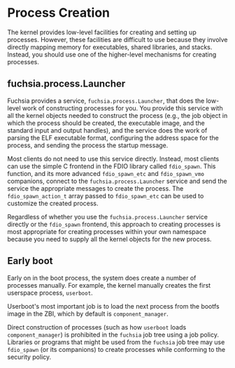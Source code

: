 # Process Creation

The kernel provides low-level facilities for creating and setting up processes.
However, these facilities are difficult to use because they involve directly
mapping memory for executables, shared libraries, and stacks. Instead, you should
use one of the higher-level mechanisms for creating processes.

## fuchsia.process.Launcher

Fuchsia provides a service, `fuchsia.process.Launcher`, that does the low-level
work of constructing processes for you. You provide this service with all the
kernel objects needed to construct the process (e.g., the job object in which
the process should be created, the executable image, and the standard input and
output handles), and the service does the work of parsing the ELF executable
format, configuring the address space for the process, and sending the process
the startup message.

Most clients do not need to use this service directly. Instead, most clients can
use the simple C frontend in the FDIO library called `fdio_spawn`. This
function, and its more advanced `fdio_spawn_etc` and `fdio_spawn_vmo`
companions, connect to the `fuchsia.process.Launcher` service and send the
service the appropriate messages to create the process.  The
`fdio_spawn_action_t` array passed to `fdio_spawn_etc` can be used to customize
the created process.

Regardless of whether you use the `fuchsia.process.Launcher` service directly
or the `fdio_spawn` frontend, this approach to creating processes is most
appropriate for creating processes within your own namespace because you need
to supply all the kernel objects for the new process.

## Early boot

Early on in the boot process, the system does create a number of processes
manually. For example, the kernel manually creates the first userspace process,
`userboot`.

Userboot's most important job is to load the next process from the bootfs image
in the ZBI, which by default is `component_manager`.

Direct construction of processes (such as how `userboot` loads
`component_manager`) is prohibited in the `fuchsia` job tree using a job
policy. Libraries or programs that might be used from the `fuchsia` job tree
may use `fdio_spawn` (or its companions) to create processes while conforming
to the security policy.
